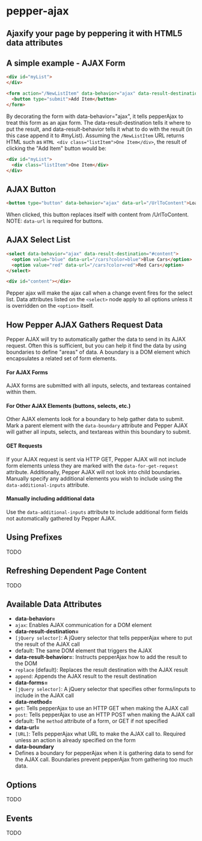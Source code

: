pepper-ajax
===========

Ajaxify your page by peppering it with HTML5 data attributes
-----------

## A simple example - AJAX Form

```HTML
<div id="myList">
</div>

<form action="/NewListItem" data-behavior="ajax" data-result-destination="#myList" data-result-behavior="append">
  <button type="submit">Add Item</button>
</form>
```

By decorating the form with data-behavior="ajax", it tells pepperAjax to treat this form as an ajax form. The data-result-destination tells it where to put the result, and data-result-behavior tells it what to do with the result (in this case append it to #myList). Assuming the ```/NewListItem``` URL returns HTML such as ```HTML <div class="listItem">One Item</div>```, the result of clicking the "Add Item" button would be:

```HTML
<div id="myList">
  <div class="listItem">One Item</div>
</div>
```

## AJAX Button

```HTML
<button type="button" data-behavior="ajax" data-url="/UrlToContent">Load Content</button>
```

When clicked, this button replaces itself with content from /UrlToContent. NOTE: ```data-url``` is required for buttons.

## AJAX Select List

```HTML
<select data-behavior="ajax" data-result-destination="#content">
  <option value="blue" data-url="/cars?color=blue">Blue Cars</option>
  <option value="red" data-url="/cars?color=red">Red Cars</option>
</select>

<div id="content"></div>
```

Pepper ajax will make the ajax call when a change event fires for the select list. Data attributes listed on the ```<select>``` node apply to all options unless it is overridden on the ```<option>``` itself.

## How Pepper AJAX Gathers Request Data
Pepper AJAX will try to automatically gather the data to send in its AJAX request. Often this is sufficient, but you can help it find the data by using boundaries to define "areas" of data. A boundary is a DOM element which encapsulates a related set of form elements.

#### For AJAX Forms
AJAX forms are submitted with all inputs, selects, and textareas contained within them.

#### For Other AJAX Elements (buttons, selects, etc.)
Other AJAX elements look for a boundary to help gather data to submit. Mark a parent element with the ```data-boundary``` attribute and Pepper AJAX will gather all inputs, selects, and textareas within this boundary to submit.

#### GET Requests
If your AJAX request is sent via HTTP GET, Pepper AJAX will not include form elements unless they are marked with the ```data-for-get-request``` attribute. Additionally, Pepper AJAX will not look into child boundaries. Manually specify any additional elements you wish to include using the ```data-additional-inputs``` attribute.

#### Manually including additional data
Use the ```data-additional-inputs``` attribute to include additional form fields not automatically gathered by Pepper AJAX.

## Using Prefixes

TODO

## Refreshing Dependent Page Content

TODO

## Available Data Attributes
 - **data-behavior=**
  - ```ajax```: Enables AJAX communication for a DOM element
 - **data-result-destination=**
  - ```[jQuery selector]```: A jQuery selector that tells pepperAjax where to put the result of the AJAX call
  - default: The same DOM element that triggers the AJAX
 - **data-result-behavior=**: Instructs pepperAjax how to add the result to the DOM
  - ```replace``` (default): Replaces the result destination with the AJAX result
  - ```append```: Appends the AJAX result to the result destination
 - **data-forms=**
  - ```[jQuery selector]```: A jQuery selector that specifies other forms/inputs to include in the AJAX call
 - **data-method=**
  - ```get```: Tells pepperAjax to use an HTTP GET when making the AJAX call
  - ```post```: Tells pepperAjax to use an HTTP POST when making the AJAX call
  - default: The ```method``` attribute of a form, or GET if not specified
 - **data-url=**
  - ```[URL]```: Tells pepperAjax what URL to make the AJAX call to. Required unless an action is already specified on the form
 - **data-boundary**
  - Defines a boundary for pepperAjax when it is gathering data to send for the AJAX call. Boundaries prevent pepperAjax from gathering too much data.

## Options

TODO

## Events

TODO


